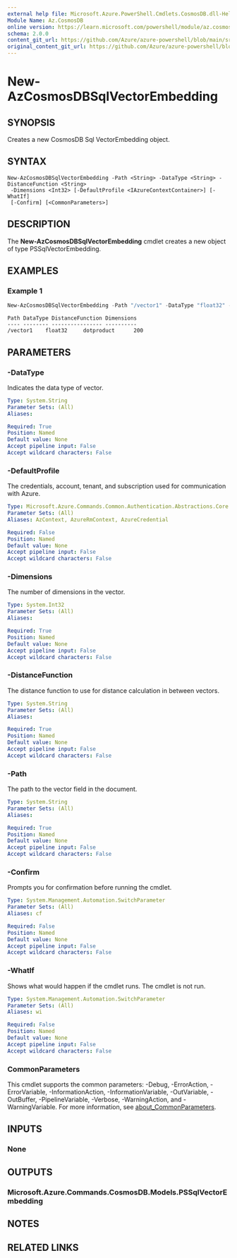 ```yaml
---
external help file: Microsoft.Azure.PowerShell.Cmdlets.CosmosDB.dll-Help.xml
Module Name: Az.CosmosDB
online version: https://learn.microsoft.com/powershell/module/az.cosmosdb/new-azcosmosdbsqlvectorembedding
schema: 2.0.0
content_git_url: https://github.com/Azure/azure-powershell/blob/main/src/CosmosDB/CosmosDB/help/New-AzCosmosDBSqlVectorEmbedding.md
original_content_git_url: https://github.com/Azure/azure-powershell/blob/main/src/CosmosDB/CosmosDB/help/New-AzCosmosDBSqlVectorEmbedding.md
---
```


# New-AzCosmosDBSqlVectorEmbedding

## SYNOPSIS
Creates a new CosmosDB Sql VectorEmbedding object.

## SYNTAX

```
New-AzCosmosDBSqlVectorEmbedding -Path <String> -DataType <String> -DistanceFunction <String>
 -Dimensions <Int32> [-DefaultProfile <IAzureContextContainer>] [-WhatIf]
 [-Confirm] [<CommonParameters>]
```

## DESCRIPTION
The **New-AzCosmosDBSqlVectorEmbedding** cmdlet creates a new object of type PSSqlVectorEmbedding.

## EXAMPLES

### Example 1
```powershell
New-AzCosmosDBSqlVectorEmbedding -Path "/vector1" -DataType "float32" -DistanceFunction "dotproduct" -Dimensions 200
```

```output
Path DataType DistanceFunction Dimensions
---- -------- ---------------- ----------
/vector1    float32     dotproduct      200
```

## PARAMETERS

### -DataType
Indicates the data type of vector.

```yaml
Type: System.String
Parameter Sets: (All)
Aliases:

Required: True
Position: Named
Default value: None
Accept pipeline input: False
Accept wildcard characters: False
```

### -DefaultProfile
The credentials, account, tenant, and subscription used for communication with Azure.

```yaml
Type: Microsoft.Azure.Commands.Common.Authentication.Abstractions.Core.IAzureContextContainer
Parameter Sets: (All)
Aliases: AzContext, AzureRmContext, AzureCredential

Required: False
Position: Named
Default value: None
Accept pipeline input: False
Accept wildcard characters: False
```

### -Dimensions
The number of dimensions in the vector.

```yaml
Type: System.Int32
Parameter Sets: (All)
Aliases:

Required: True
Position: Named
Default value: None
Accept pipeline input: False
Accept wildcard characters: False
```

### -DistanceFunction
The distance function to use for distance calculation in between vectors.

```yaml
Type: System.String
Parameter Sets: (All)
Aliases:

Required: True
Position: Named
Default value: None
Accept pipeline input: False
Accept wildcard characters: False
```

### -Path
The path to the vector field in the document.

```yaml
Type: System.String
Parameter Sets: (All)
Aliases:

Required: True
Position: Named
Default value: None
Accept pipeline input: False
Accept wildcard characters: False
```

### -Confirm
Prompts you for confirmation before running the cmdlet.

```yaml
Type: System.Management.Automation.SwitchParameter
Parameter Sets: (All)
Aliases: cf

Required: False
Position: Named
Default value: None
Accept pipeline input: False
Accept wildcard characters: False
```

### -WhatIf
Shows what would happen if the cmdlet runs. The cmdlet is not run.

```yaml
Type: System.Management.Automation.SwitchParameter
Parameter Sets: (All)
Aliases: wi

Required: False
Position: Named
Default value: None
Accept pipeline input: False
Accept wildcard characters: False
```

### CommonParameters
This cmdlet supports the common parameters: -Debug, -ErrorAction, -ErrorVariable, -InformationAction, -InformationVariable, -OutVariable, -OutBuffer, -PipelineVariable, -Verbose, -WarningAction, and -WarningVariable. For more information, see [about_CommonParameters](http://go.microsoft.com/fwlink/?LinkID=113216).

## INPUTS

### None

## OUTPUTS

### Microsoft.Azure.Commands.CosmosDB.Models.PSSqlVectorEmbedding

## NOTES

## RELATED LINKS
